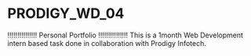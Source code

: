 # PRODIGY_WD_04
!!!!!!!!!!!!!!! Personal Portfolio !!!!!!!!!!!!!!!  This is a 1month Web Development intern based task done in collaboration with Prodigy Infotech.
